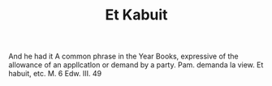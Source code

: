 ---
title: Et Kabuit
letter: E
permalink: "/definitions/bld-et-kabuit.html"
body: And he had it A common phrase in the Year Books, expressive of the allowance
  of an appllcatlon or demand by a party. Pam. demanda la view. Et habuit, etc. M.
  6 Edw. III. 49
published_at: '2018-07-07'
source: Black's Law Dictionary 2nd Ed (1910)
layout: post
---